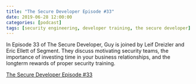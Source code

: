 ```yaml
---
title: "The Secure Developer Episode #33"
date: 2019-06-28 12:00:00
categories: [podcast]
tags: [security engineering, developer training, the secure developer]
---
```


In Episode 33 of The Secure Developer, Guy is joined by Leif Dreizler and Eric Ellett of Segment. They discuss motivating security teams, the importance of investing time in your business relationships, and the longterm rewards of proper security training.

[The Secure Developer Episode #33](https://www.youtube.com/watch?v=tf31VXU5Uzc)
